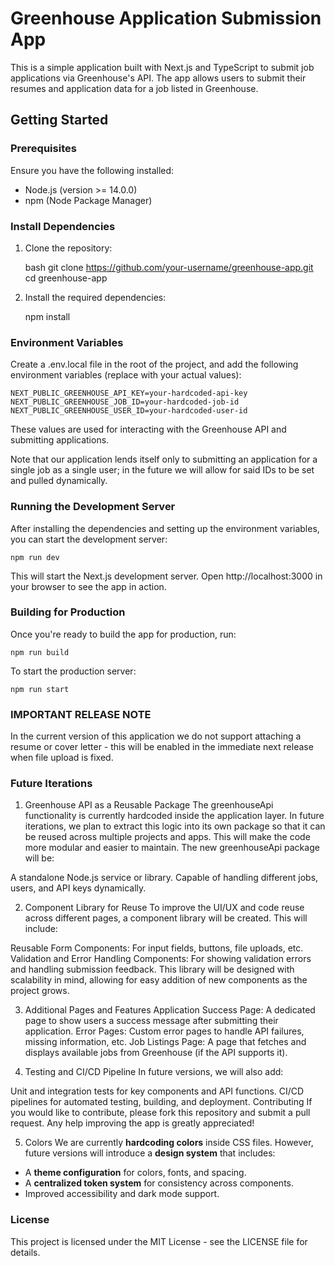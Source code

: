 # Greenhouse Application Submission App

This is a simple application built with Next.js and TypeScript to submit job applications via Greenhouse's API. The app allows users to submit their resumes and application data for a job listed in Greenhouse.

## Getting Started

### Prerequisites

Ensure you have the following installed:

- Node.js (version >= 14.0.0)
- npm (Node Package Manager)

### Install Dependencies

1. Clone the repository:

   bash
   git clone https://github.com/your-username/greenhouse-app.git
   cd greenhouse-app

2. Install the required dependencies:

    npm install

### Environment Variables

Create a .env.local file in the root of the project, and add the following environment variables (replace with your actual values):

    NEXT_PUBLIC_GREENHOUSE_API_KEY=your-hardcoded-api-key
    NEXT_PUBLIC_GREENHOUSE_JOB_ID=your-hardcoded-job-id
    NEXT_PUBLIC_GREENHOUSE_USER_ID=your-hardcoded-user-id

These values are used for interacting with the Greenhouse API and submitting applications.

Note that our application lends itself only to submitting an application for a single job as a single user; in the future we will allow for said IDs to be set and pulled dynamically.

### Running the Development Server

After installing the dependencies and setting up the environment variables, you can start the development server:

    npm run dev

This will start the Next.js development server. Open http://localhost:3000 in your browser to see the app in action.

### Building for Production

Once you're ready to build the app for production, run:

    npm run build

To start the production server:

    npm run start

### IMPORTANT RELEASE NOTE

In the current version of this application we do not support attaching a resume or cover letter - this will be enabled in the immediate next release when file upload is fixed.

### Future Iterations

1. Greenhouse API as a Reusable Package
The greenhouseApi functionality is currently hardcoded inside the application layer. In future iterations, we plan to extract this logic into its own package so that it can be reused across multiple projects and apps. This will make the code more modular and easier to maintain. The new greenhouseApi package will be:

A standalone Node.js service or library.
Capable of handling different jobs, users, and API keys dynamically.

2. Component Library for Reuse
To improve the UI/UX and code reuse across different pages, a component library will be created. This will include:

Reusable Form Components: For input fields, buttons, file uploads, etc.
Validation and Error Handling Components: For showing validation errors and handling submission feedback.
This library will be designed with scalability in mind, allowing for easy addition of new components as the project grows.

3. Additional Pages and Features
Application Success Page: A dedicated page to show users a success message after submitting their application.
Error Pages: Custom error pages to handle API failures, missing information, etc.
Job Listings Page: A page that fetches and displays available jobs from Greenhouse (if the API supports it).

4. Testing and CI/CD Pipeline
In future versions, we will also add:

Unit and integration tests for key components and API functions.
CI/CD pipelines for automated testing, building, and deployment.
Contributing
If you would like to contribute, please fork this repository and submit a pull request. Any help improving the app is greatly appreciated!

5. Colors
We are currently **hardcoding colors** inside CSS files. However, future versions will introduce a **design system** that includes:
- A **theme configuration** for colors, fonts, and spacing.
- A **centralized token system** for consistency across components.
- Improved accessibility and dark mode support.

### License

This project is licensed under the MIT License - see the LICENSE file for details.